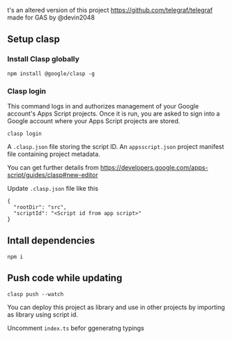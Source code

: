 t's an altered version of this project https://github.com/telegraf/telegraf made for GAS by @devin2048

## Setup clasp

### Install Clasp globally

```
npm install @google/clasp -g
```

### Clasp login

This command logs in and authorizes management of your Google account's Apps Script projects. Once it is run, you are asked to sign into a Google account where your Apps Script projects are stored.

```
clasp login
```

A `.clasp.json` file storing the script ID.
An `appsscript.json` project manifest file containing project metadata.

You can get further details from https://developers.google.com/apps-script/guides/clasp#new-editor

Update `.clasp.json` file like this

```
{
  "rootDir": "src",
  "scriptId": "<Script id from app script>"
}

```

## Intall dependencies

```
npm i
```

## Push code while updating

```
clasp push --watch
```

You can deploy this project as library and use in other projects by importing as library using script id.

Uncomment `index.ts` befor ggeneratng typings

